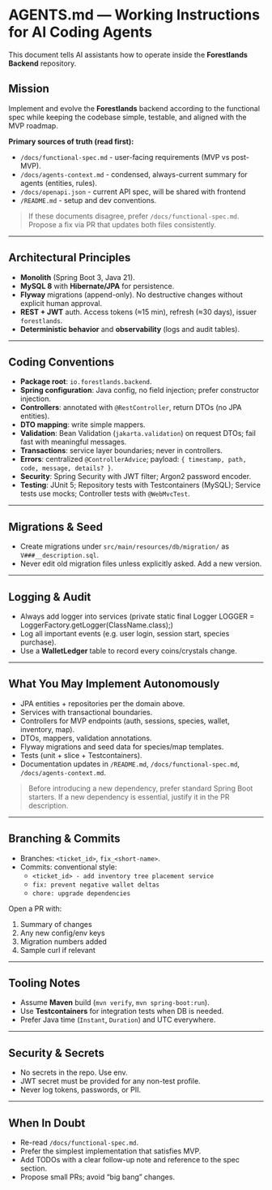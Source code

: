 # AGENTS.md — Working Instructions for AI Coding Agents

This document tells AI assistants how to operate inside the **Forestlands Backend** repository.

## Mission

Implement and evolve the **Forestlands** backend according to the functional spec while keeping the codebase simple, testable, and aligned with the MVP roadmap.

**Primary sources of truth (read first):**
- `/docs/functional-spec.md` - user-facing requirements (MVP vs post-MVP).
- `/docs/agents-context.md` - condensed, always-current summary for agents (entities, rules).
- `/docs/openapi.json` - current API spec, will be shared with frontend
- `/README.md` - setup and dev conventions.

> If these documents disagree, prefer `/docs/functional-spec.md`. Propose a fix via PR that updates both files consistently.

---

## Architectural Principles

- **Monolith** (Spring Boot 3, Java 21).
- **MySQL 8** with **Hibernate/JPA** for persistence.
- **Flyway** migrations (append-only). No destructive changes without explicit human approval.
- **REST + JWT** auth. Access tokens (≈15 min), refresh (≈30 days), issuer `forestlands`.
- **Deterministic behavior** and **observability** (logs and audit tables).

---

## Coding Conventions

- **Package root**: `io.forestlands.backend`.
- **Spring configuration**: Java config, no field injection; prefer constructor injection.
- **Controllers**: annotated with `@RestController`, return DTOs (no JPA entities).
- **DTO mapping**: write simple mappers.
- **Validation**: Bean Validation (`jakarta.validation`) on request DTOs; fail fast with meaningful messages.
- **Transactions**: service layer boundaries; never in controllers.
- **Errors**: centralized `@ControllerAdvice`; payload: `{ timestamp, path, code, message, details? }`.
- **Security**: Spring Security with JWT filter; Argon2 password encoder.
- **Testing**: JUnit 5; Repository tests with Testcontainers (MySQL); Service tests use mocks; Controller tests with `@WebMvcTest`.

---

## Migrations & Seed

- Create migrations under `src/main/resources/db/migration/` as `V###__description.sql`.
- Never edit old migration files unless explicitly asked. Add a new version.

---

## Logging & Audit

- Always add logger into services (private static final Logger LOGGER = LoggerFactory.getLogger(ClassName.class);)
- Log all important events (e.g. user login, session start, species purchase).
- Use a **WalletLedger** table to record every coins/crystals change.

---

## What You May Implement Autonomously

- JPA entities + repositories per the domain above.
- Services with transactional boundaries.
- Controllers for MVP endpoints (auth, sessions, species, wallet, inventory, map).
- DTOs, mappers, validation annotations.
- Flyway migrations and seed data for species/map templates.
- Tests (unit + slice + Testcontainers).
- Documentation updates in `/README.md`, `/docs/functional-spec.md`, `/docs/agents-context.md`.

> Before introducing a new dependency, prefer standard Spring Boot starters. If a new dependency is essential, justify it in the PR description.

---

## Branching & Commits

- Branches: `<ticket_id>`, `fix_<short-name>`.
- Commits: conventional style:
    - `<ticket_id> - add inventory tree placement service`
    - `fix: prevent negative wallet deltas`
    - `chore: upgrade dependencies`

Open a PR with:
1. Summary of changes
2. Any new config/env keys
3. Migration numbers added
4. Sample curl if relevant

---

## Tooling Notes

- Assume **Maven** build (`mvn verify`, `mvn spring-boot:run`).
- Use **Testcontainers** for integration tests when DB is needed.
- Prefer Java time (`Instant`, `Duration`) and UTC everywhere.

---

## Security & Secrets

- No secrets in the repo. Use env.
- JWT secret must be provided for any non-test profile.
- Never log tokens, passwords, or PII.

---

## When In Doubt

- Re-read `/docs/functional-spec.md`.
- Prefer the simplest implementation that satisfies MVP.
- Add TODOs with a clear follow-up note and reference to the spec section.
- Propose small PRs; avoid “big bang” changes.